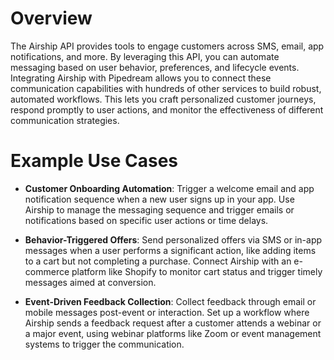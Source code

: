 # Overview

The Airship API provides tools to engage customers across SMS, email, app notifications, and more. By leveraging this API, you can automate messaging based on user behavior, preferences, and lifecycle events. Integrating Airship with Pipedream allows you to connect these communication capabilities with hundreds of other services to build robust, automated workflows. This lets you craft personalized customer journeys, respond promptly to user actions, and monitor the effectiveness of different communication strategies.

# Example Use Cases

- **Customer Onboarding Automation**: Trigger a welcome email and app notification sequence when a new user signs up in your app. Use Airship to manage the messaging sequence and trigger emails or notifications based on specific user actions or time delays.

- **Behavior-Triggered Offers**: Send personalized offers via SMS or in-app messages when a user performs a significant action, like adding items to a cart but not completing a purchase. Connect Airship with an e-commerce platform like Shopify to monitor cart status and trigger timely messages aimed at conversion.

- **Event-Driven Feedback Collection**: Collect feedback through email or mobile messages post-event or interaction. Set up a workflow where Airship sends a feedback request after a customer attends a webinar or a major event, using webinar platforms like Zoom or event management systems to trigger the communication.
